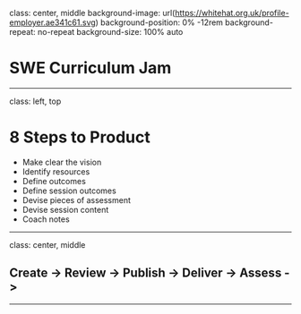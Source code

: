 class: center, middle
background-image: url(https://whitehat.org.uk/profile-employer.ae341c61.svg)
background-position: 0% -12rem
background-repeat: no-repeat
background-size: 100% auto

# SWE Curriculum Jam

---
class: left, top

# 8 Steps to Product

* Make clear the vision
* Identify resources
* Define outcomes
* Define session outcomes
* Devise pieces of assessment
* Devise session content
* Coach notes

---

class: center, middle

## Create -> Review -> Publish -> Deliver -> Assess ->

---